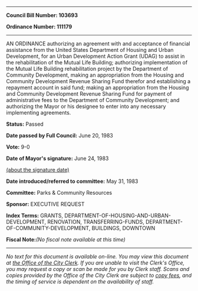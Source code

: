 

********

**Council Bill Number: 103693**
   
**Ordinance Number: 111179**
********

 AN ORDINANCE authorizing an agreement with and acceptance of financial assistance from the United States Department of Housing and Urban Development, for an Urban Development Action Grant (UDAG) to assist in the rehabilitation of the Mutual Life Building; authorizing implementation of the Mutual Life Building rehabilitation project by the Department of Community Development, making an appropriation from the Housing and Community Development Revenue Sharing Fund therefor and establishing a repayment account in said fund; making an appropriation from the Housing and Community Development Revenue Sharing Fund for payment of administrative fees to the Department of Community Development; and authorizing the Mayor or his designee to enter into any necessary implementing agreements.

**Status:** Passed
   
**Date passed by Full Council:** June 20, 1983
   
**Vote:** 9-0
   
**Date of Mayor's signature:** June 24, 1983
   
[(about the signature date)](/~public/approvaldate.htm)
   
   
   
**Date introduced/referred to committee:** May 31, 1983
   
**Committee:** Parks & Community Resources
   
**Sponsor:** EXECUTIVE REQUEST
   
   
**Index Terms:** GRANTS, DEPARTMENT-OF-HOUSING-AND-URBAN-DEVELOPMENT, RENOVATION, TRANSFERRING-FUNDS, DEPARTMENT-OF-COMMUNITY-DEVELOPMENT, BUILDINGS, DOWNTOWN

**Fiscal Note:**_(No fiscal note available at this time)_
********

_No text for this document is available on-line. You may view this document at [the Office of the City Clerk](http://www.seattle.gov/leg/clerk/contactUs.htm). If you are unable to visit the Clerk's Office, you may request a copy or scan be made for you by Clerk staff. Scans and copies provided by the Office of the City Clerk are subject to [copy fees](http://clerk.seattle.gov/~public/clerkfees.htm), and the timing of service is dependent on the availability of staff._

